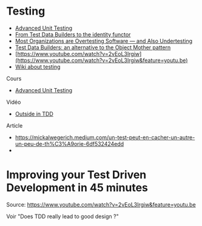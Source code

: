 # Testing

- [Advanced Unit Testing](https://app.pluralsight.com/library/courses/advanced-unit-testing)
- [From Test Data Builders to the identity functor](https://blog.ploeh.dk/2017/08/14/from-test-data-builders-to-the-identity-functor/)
- [Most Organizations are Overtesting Software — and Also Undertesting](https://thenewstack.io/most-organizations-are-overtesting-software-and-also-undertesting/)
- [Test Data Builders: an alternative to the Object Mother pattern](http://www.natpryce.com/articles/000714.html)
- [https://www.youtube.com/watch?v=2vEoL3Irgiw](https://www.youtube.com/watch?v=2vEoL3Irgiw&feature=youtu.be)
- [Wiki about testing](https://github.com/testdouble/contributing-tests/wiki/Test-Driven-Development)

Cours

- [Advanced Unit Testing](https://www.pluralsight.com/courses/advanced-unit-testing)

Vidéo

- [Outside in TDD](https://www.youtube.com/watch?v=XHnuMjah6ps)

Article

- https://mickalwegerich.medium.com/un-test-peut-en-cacher-un-autre-un-peu-de-th%C3%A9orie-6df532424edd
-

# Improving your Test Driven Development in 45 minutes

Source: https://www.youtube.com/watch?v=2vEoL3Irgiw&feature=youtu.be

Voir "Does TDD really lead to good design ?"
